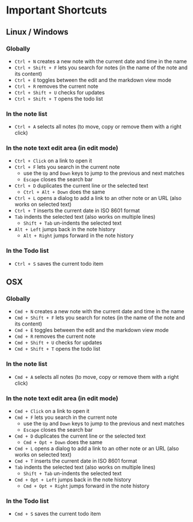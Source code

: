 Important Shortcuts
===================

## Linux / Windows

### Globally

- `Ctrl + N` creates a new note with the current date and time in the name
- `Ctrl + Shift + F` lets you search for notes (in the name of the note and its content)
- `Ctrl + E` toggles between the edit and the markdown view mode
- `Ctrl + R` removes the current note
- `Ctrl + Shift + U` checks for updates
- `Ctrl + Shift + T` opens the todo list

### In the note list

- `Ctrl + A` selects all notes (to move, copy or remove them with a right click)

### In the note text edit area (in edit mode)

- `Ctrl + Click` on a link to open it
- `Ctrl + F` lets you search in the current note
    - use the `Up` and `Down` keys to jump to the previous and next matches
    - `Escape` closes the search bar
- `Ctrl + D` duplicates the current line or the selected text
    - `Ctrl + Alt + Down` does the same
- `Ctrl + L` opens a dialog to add a link to an other note or an URL (also works on selected text)
- `Ctrl + T` inserts the current date in ISO 8601 format
- `Tab` indents the selected text (also works on multiple lines)
    - `Shift + Tab` un-indents the selected text
- `Alt + Left` jumps back in the note history
    - `Alt + Right` jumps forward in the note history

### In the Todo list

- `Ctrl + S` saves the current todo item


## OSX

### Globally

- `Cmd + N` creates a new note with the current date and time in the name
- `Cmd + Shift + F` lets you search for notes (in the name of the note and its content)
- `Cmd + E` toggles between the edit and the markdown view mode
- `Cmd + R` removes the current note
- `Cmd + Shift + U` checks for updates
- `Cmd + Shift + T` opens the todo list

### In the note list

- `Cmd + A` selects all notes (to move, copy or remove them with a right click)

### In the note text edit area (in edit mode)

- `Cmd + Click` on a link to open it
- `Cmd + F` lets you search in the current note
    - use the `Up` and `Down` keys to jump to the previous and next matches
    - `Escape` closes the search bar
- `Cmd + D` duplicates the current line or the selected text
    - `Cmd + Opt + Down` does the same
- `Cmd + L` opens a dialog to add a link to an other note or an URL (also works on selected text)
- `Cmd + T` inserts the current date in ISO 8601 format
- `Tab` indents the selected text (also works on multiple lines)
    - `Shift + Tab` un-indents the selected text
- `Cmd + Opt + Left` jumps back in the note history
    - `Cmd + Opt + Right` jumps forward in the note history

### In the Todo list

- `Cmd + S` saves the current todo item
